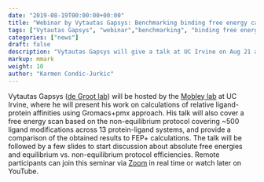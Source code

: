 ```yaml
---
date: "2019-08-19T00:00:00+00:00"
title: "Webinar by Vytautas Gapsys: Benchmarking binding free energy calculations for protein-ligand systems (Aug 21, 2019)"
tags: ["Vytautas Gapsys", "webinar","benchmarking", "binding free energies", "absolute", "relative", "protein-ligand"]
categories: ["news"]
draft: false
description: "Vytautas Gapsys will give a talk at UC Irvine on Aug 21 at 11 am (PT) on his work on binding free energy calculations."
markup: mmark
weight: 10
author: "Karmen Condic-Jurkic"
---
```




Vytautas Gapsys ([de Groot lab](https://www3.mpibpc.mpg.de/groups/de_groot/bgroot.html)) will be hosted by the [Mobley lab](https://mobleylab.org/) at UC Irvine, where he will present his work on calculations of relative ligand-protein affinities using Gromacs+pmx approach. His talk will also cover a free energy scan based on the non-equilibrium protocol covering ~500 ligand modifications across 13 protein-ligand systems, and provide a comparison of the obtained results to FEP+ calculations. The talk will be followed by a few slides to start discussion about absolute free energies and equilibrium vs. non-equilibrium protocol efficiencies. Remote participants can join this seminar via [Zoom](https://ucihealth.zoom.us/j/163038806) in real time or watch later on YouTube.
